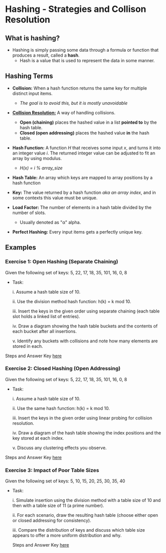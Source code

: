 # Hashing - Strategies and Collison Resolution

## What is hashing?
- Hashing is simply passing some data through a formula or function that produces a result,
called a **hash**.
  - Hash is a value that is used to represent the data in some manner.

## Hashing Terms
- **Collision:** When a hash function returns the same key for multiple distinct input items. 
  - *The goal is to avoid this, but it is mostly unavoidable*

- [**Collision Resolution:**](https://github.com/aaniaahh/Algorithms/blob/main/H02/colliresol.md) A way of handling collisions. 
  - **Open (chaining)** places the hashed value in a list **pointed to** by the hash table.
  - **Closed (open addressing)** places the hashed value **in** the hash table.

- **Hash Function:** A function *H* that receives some input *x*, and turns it into an integer value *i*. The returned integer value can be adjusted to fit an array by using modulus.
  - *H(x) = i % array_size*

- **Hash Table:** An array which keys are mapped to array positions by a hash function

- **Key:** The value returned by a hash function *aka an array index*, and in some contexts this value must be unique.

- **Load Factor:** The number of elements in a hash table divided by the number of slots. 
  - Usually denoted as "α" alpha.  

- **Perfect Hashing:** Every input items gets a perfectly unique key.

## Examples
### Exercise 1: Open Hashing (Separate Chaining)
Given the following set of keys: 5, 22, 17, 18, 35, 101, 16, 0, 8

- Task:

  i. Assume a hash table size of 10.

  ii. Use the division method hash function: h(k) = k mod 10.

  iii. Insert the keys in the given order using separate chaining (each table slot holds a linked list of entries).

  iv. Draw a diagram showing the hash table buckets and the contents of each bucket after all insertions.

  v. Identify any buckets with collisions and note how many elements are stored in each.

Steps and Answer Key [here](https://github.com/aaniaahh/Algorithms/blob/main/H02/exercise1.md)

### Exercise 2: Closed Hashing (Open Addressing)
Given the following set of keys: 5, 22, 17, 18, 35, 101, 16, 0, 8

- Task:

  i. Assume a hash table size of 10.

  ii. Use the same hash function: h(k) = k mod 10.

  iii. Insert the keys in the given order using linear probing for collision resolution.

  iv. Draw a diagram of the hash table showing the index positions and the key stored at each index.

  v. Discuss any clustering effects you observe.

Steps and Answer Key [here](https://github.com/aaniaahh/Algorithms/blob/main/H02/exercise2.md)

### Exercise 3: Impact of Poor Table Sizes
Given the following set of keys: 5, 10, 15, 20, 25, 30, 35, 40

- Task:

  i. Simulate insertion using the division method with a table size of 10 and then with a table 
  size of 11 (a prime number).

  ii. For each scenario, draw the resulting hash table (choose either open or closed addressing for consistency).

  iii. Compare the distribution of keys and discuss which table size appears to offer a more uniform distribution and why.

  Steps and Answer Key [here](https://github.com/aaniaahh/Algorithms/blob/main/H02/exercise3.md)
